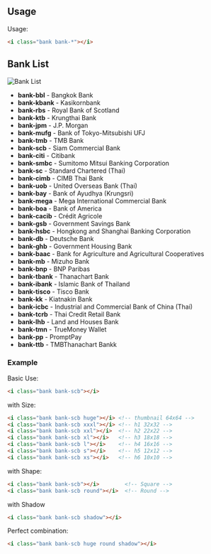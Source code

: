 ## Usage
Usage:
```html
<i class="bank bank-*"></i>
```

## Bank List
![Bank List](https://user-images.githubusercontent.com/945179/128734097-3fd99e5e-99ff-462e-85ea-d054d2600cfd.png)

- **bank-bbl** - Bangkok Bank
- **bank-kbank** - Kasikornbank
- **bank-rbs** - Royal Bank of Scotland
- **bank-ktb** - Krungthai Bank
- **bank-jpm** - J.P. Morgan
- **bank-mufg** - Bank of Tokyo-Mitsubishi UFJ
- **bank-tmb** - TMB Bank
- **bank-scb** - Siam Commercial Bank
- **bank-citi** - Citibank
- **bank-smbc** - Sumitomo Mitsui Banking Corporation
- **bank-sc** - Standard Chartered (Thai)
- **bank-cimb** - CIMB Thai Bank
- **bank-uob** - United Overseas Bank (Thai)
- **bank-bay** - Bank of Ayudhya (Krungsri)
- **bank-mega** - Mega International Commercial Bank
- **bank-boa** - Bank of America
- **bank-cacib** - Crédit Agricole
- **bank-gsb** - Government Savings Bank
- **bank-hsbc** - Hongkong and Shanghai Banking Corporation
- **bank-db** - Deutsche Bank
- **bank-ghb** - Government Housing Bank
- **bank-baac** - Bank for Agriculture and Agricultural Cooperatives
- **bank-mb** - Mizuho Bank
- **bank-bnp** - BNP Paribas
- **bank-tbank** - Thanachart Bank
- **bank-ibank** - Islamic Bank of Thailand
- **bank-tisco** - Tisco Bank
- **bank-kk** - Kiatnakin Bank
- **bank-icbc** - Industrial and Commercial Bank of China (Thai)
- **bank-tcrb** - Thai Credit Retail Bank
- **bank-lhb** - Land and Houses Bank
- **bank-tmn** - TrueMoney Wallet
- **bank-pp** - PromptPay
- **bank-ttb** - TMBThanachart Bankk

### Example
Basic Use:
```html
<i class="bank bank-scb"></i>
```
with Size:
```html
<i class="bank bank-scb huge"></i> <!-- thumbnail 64x64 -->
<i class="bank bank-scb xxxl"></i> <!-- h1 32x32 -->
<i class="bank bank-scb xxl"></i>  <!-- h2 22x22 -->
<i class="bank bank-scb xl"></i>   <!-- h3 18x18 -->
<i class="bank bank-scb l"></i>    <!-- h4 16x16 -->
<i class="bank bank-scb s"></i>    <!-- h5 12x12 -->
<i class="bank bank-scb xs"></i>   <!-- h6 10x10 -->
```
with Shape:
```html
<i class="bank bank-scb"></i>        <!-- Square -->
<i class="bank bank-scb round"></i>  <!-- Round -->
```
with Shadow
```html
<i class="bank bank-scb shadow"></i>
```
Perfect combination:
```html
<i class="bank bank-scb huge round shadow"></i>
```

